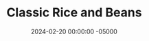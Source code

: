 ---
layout: post
title:  "Classic Rice and Beans"
date:   2024-02-20 00:00:00 -05000
categories: 
- Recipes
- Meatless
permalink: /recipes/rice-and-beans
image: /assets/Food/Meatless/Rice and Beans/rice-beans.jpg
ing: ricebeans-ing
facts: ricebeans-facts
Prep: 5
Rest: 
Cook: 45
Source1: 
Source2: 
Description: Ah rice and beans, the versatile side to nearly every meal. If you've noticed that most of my recipes are just protein+vegetable, this is why. I prefer to keep my carb separate, and that way I can decide if I want to have it or not for dinner. Most of the time when I have a carb on the side, I make some variation of rice and beans, and it's easy, cheap, and pretty healthy as far as grains go. My other go to carb side is a baked sweet potato, so check that out too<br><p><a href="baked-sweet-potato">Baked Sweet Potatoes</a></p>
Instructions: 
- Optionally, you can rinse the rice prior to cooking. This makes the rice drier and fluffier, instead of wet and clumpy (which I honestly prefer ngl, so I don't bother with this). Using a fine mesh strainer, rinse the rice under cold water until the water runs clear.<br><br>

- Add the rice to a medium pot with the water and bouillon powder (or alternatively you can use low sodium broth, or water+1/2 tsp salt). Drain and rinse your beans with a strainer, and add to the pot as well. Here I used a 29 oz can of black beans<br><br>

- When the rice is done, add in the rest of the seasonings (paprika, chili powder, cumin, garlic and onion powder, and black pepper), mix, and adjust to taste. I prefer to add in the beans in the beginning, but can you wait until now to add them as well
---